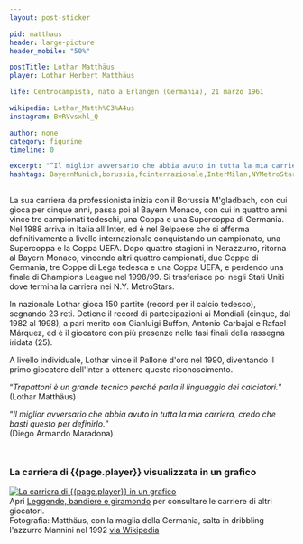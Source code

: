 ```yaml
---
layout: post-sticker

pid: matthaus
header: large-picture
header_mobile: "50%"

postTitle: Lothar Matthäus
player: Lothar Herbert Matthäus

life: Centrocampista, nato a Erlangen (Germania), 21 marzo 1961

wikipedia: Lothar_Matth%C3%A4us
instagram: BvRVvsxhl_Q

author: none
category: figurine
timeline: 0

excerpt: "“Il miglior avversario che abbia avuto in tutta la mia carriera, credo che basti questo per definirlo.” (Diego Armando Maradona)"
hashtags: BayernMunich,borussia,fcinternazionale,InterMilan,NYMetroStars
---
```

La sua carriera da professionista inizia con il Borussia M'gladbach, con cui gioca per cinque anni, passa poi al Bayern Monaco, con cui in quattro anni vince tre campionati tedeschi, una Coppa e una Supercoppa di Germania.  
Nel 1988 arriva in Italia all'Inter, ed è nel Belpaese che si afferma definitivamente a livello internazionale conquistando un campionato, una Supercoppa e la Coppa UEFA. Dopo quattro stagioni in Nerazzurro, ritorna al Bayern Monaco, vincendo altri quattro campionati, due Coppe di Germania, tre Coppe di Lega tedesca e una Coppa UEFA, e perdendo una finale di Champions League nel 1998/99. Si trasferisce poi negli Stati Uniti dove termina la carriera nei N.Y. MetroStars.  

In nazionale Lothar gioca 150 partite (record per il calcio tedesco), segnando 23 reti. Detiene il record di partecipazioni ai Mondiali (cinque, dal 1982 al 1998), a pari merito con Gianluigi Buffon, Antonio Carbajal e Rafael Márquez, ed è il giocatore con più presenze nelle fasi finali della rassegna iridata (25).

A livello individuale, Lothar vince il Pallone d'oro nel 1990, diventando il primo giocatore dell'Inter a ottenere questo riconoscimento.

“_Trapattoni è un grande tecnico perché parla il linguaggio dei calciatori._”  
(Lothar Matthäus)

“_Il miglior avversario che abbia avuto in tutta la mia carriera, credo che basti questo per definirlo._”  
(Diego Armando Maradona)

<div style="margin-top: 50px;">
<h3>La carriera di {{page.player}} visualizzata in un grafico</h3>
<a href="/leggende-bandiere-e-giramondo" title="La carriera di {{page.player}} visualizzata in un grafico"><img class="responsive-img w100 border" src="{{site.baseurl}}/assets/pics/careers/{{page.pid}}.png" alt="La carriera di {{page.player}} in un grafico"/></a>
</div>
Apri <a href="/leggende-bandiere-e-giramondo" title="La carriera di {{page.player}} visualizzata in un grafico">Leggende, bandiere e giramondo</a> per consultare le carriere di altri giocatori.


<div class="post-disclaimer">Fotografia: Matthäus, con la maglia della Germania, salta in dribbling l'azzurro Mannini nel 1992 <a href="https://it.wikipedia.org/wiki/Lothar_Matth%C3%A4us#/media/File:Italia-Germania,_Torino,_25_marzo_1992,_Matth%C3%A4us%2BMannini.jpg">via Wikipedia</a>
</div>
